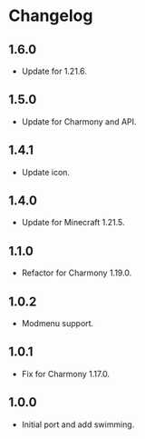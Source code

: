 # Changelog

## 1.6.0

- Update for 1.21.6.

## 1.5.0

- Update for Charmony and API.

## 1.4.1

- Update icon.

## 1.4.0

- Update for Minecraft 1.21.5.

## 1.1.0

- Refactor for Charmony 1.19.0.

## 1.0.2

- Modmenu support.

## 1.0.1

- Fix for Charmony 1.17.0.

## 1.0.0

- Initial port and add swimming.